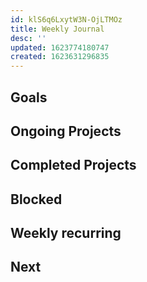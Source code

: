 ```yaml
---
id: klS6q6LxytW3N-OjLTMOz
title: Weekly Journal
desc: ''
updated: 1623774180747
created: 1623631296835
---
```



## Goals

## Ongoing Projects 

## Completed Projects

## Blocked

## Weekly recurring

## Next
